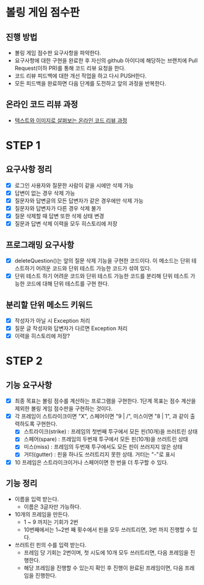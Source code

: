 # 볼링 게임 점수판
## 진행 방법
* 볼링 게임 점수판 요구사항을 파악한다.
* 요구사항에 대한 구현을 완료한 후 자신의 github 아이디에 해당하는 브랜치에 Pull Request(이하 PR)를 통해 코드 리뷰 요청을 한다.
* 코드 리뷰 피드백에 대한 개선 작업을 하고 다시 PUSH한다.
* 모든 피드백을 완료하면 다음 단계를 도전하고 앞의 과정을 반복한다.

## 온라인 코드 리뷰 과정
* [텍스트와 이미지로 살펴보는 온라인 코드 리뷰 과정](https://github.com/next-step/nextstep-docs/tree/master/codereview)

# STEP 1
## 요구사항 정리
- [x] 로그인 사용자와 질문한 사람이 같을 시에만 삭제 가능
- [x] 답변이 없는 경우 삭제 가능
- [x] 질문자와 답변글의 모든 답변자가 같은 경우에만 삭제 가능
- [x] 질문자와 답변자가 다른 경우 삭제 불가
- [x] 질문 삭제할 때 답변 또한 삭제 상태 변경
- [x] 질문과 답변 삭제 이력을 모두 히스토리에 저장

## 프로그래밍 요구사항
- [x] deleteQuestion()는 앞의 질문 삭제 기능을 구현한 코드이다. 이 메소드는 단위 테스트하기 어려운 코드와 단위 테스트 가능한 코드가 섞여 있다.
- [x] 단위 테스트 하기 어려운 코드와 단위 테스트 가능한 코드를 분리해 단위 테스트 가능한 코드에 대해 단위 테스트를 구현 한다.

## 분리할 단위 메소드 키워드
- [x] 작성자가 아닐 시 Exception 처리
- [x] 질문 글 작성자와 답변자가 다르면 Exception 처리
- [x] 이력을 히스토리에 저장?

# STEP 2

## 기능 요구사항
 - [x] 최종 목표는 볼링 점수를 계산하는 프로그램을 구현한다. 1단계 목표는 점수 계산을 제외한 볼링 게임 점수판을 구현하는 것이다.
 - [x] 각 프레임이 스트라이크이면 "X", 스페어이면 "9 | /", 미스이면 "8 | 1", 과 같이 출력하도록 구현한다.
   - [x] 스트라이크(strike) : 프레임의 첫번째 투구에서 모든 핀(10개)을 쓰러트린 상태
   - [x] 스페어(spare) : 프레임의 두번재 투구에서 모든 핀(10개)을 쓰러트린 상태
   - [x] 미스(miss) : 프레임의 두번재 투구에서도 모든 핀이 쓰러지지 않은 상태
   - [x] 거터(gutter) : 핀을 하나도 쓰러트리지 못한 상태. 거터는 "-"로 표시
 - [x] 10 프레임은 스트라이크이거나 스페어이면 한 번을 더 투구할 수 있다.

## 기능 정리

- 이름을 입력 받는다.
  - 이름은 3글자만 가능하다.
- 10개의 프레임을 만든다.
  - 1 ~ 9 까지는 기회가 2번 
  - 10번째에서는 1~2번 째 횟수에서 핀을 모두 쓰러트리면, 3번 까지 진행할 수 있다.
- 쓰러트린 핀의 수를 입력 받는다.
  - 프레임 당 기회는 2번이며, 첫 시도에 10개 모두 쓰러트리면, 다음 프레임을 진행한다.
  - 해당 프레임을 진행할 수 있는지 확인 후 진행이 완료된 프레임이면, 다음 프레임을 진행한다.